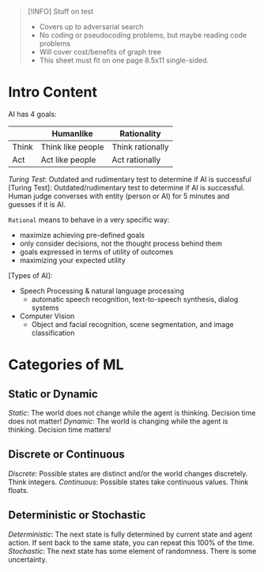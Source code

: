 >[!INFO] Stuff on test
> - Covers up to adversarial search
> - No coding or pseudocoding problems, but maybe reading code problems
> - Will cover cost/benefits of graph tree
> - This sheet must fit on one page 8.5x11 single-sided. 
# Intro Content

AI has 4 goals:

|  | Humanlike | Rationality |  
| -------- | -------- | -------- |  
| Think | Think like people | Think rationally |  
| Act | Act like people | Act rationally |

*Turing Test*: Outdated and rudimentary test to determine if AI is successful
[Turing Test]: Outdated/rudimentary test to determine if AI is successful. Human judge converses with entity (person or AI) for 5 minutes and guesses if it is AI.

`Rational` means to behave in a very specific way:

- maximize achieving pre-defined goals
- only consider decisions, not the thought process behind them
- goals expressed in terms of utility of outcomes
- maximizing your expected utility

[Types of AI]:

- Speech Processing & natural language processing
  - automatic speech recognition, text-to-speech synthesis, dialog systems
- Computer Vision
  - Object and facial recognition, scene segmentation, and image classification

# Categories of ML
## Static or Dynamic
*Static*: The world does not change while the agent is thinking. Decision time does not matter!
*Dynamic*: The world is changing while the agent is thinking. Decision time matters!
## Discrete or Continuous
*Discrete*: Possible states are distinct and/or the world changes discretely. Think integers. 
*Continuous*: Possible states take continuous values. Think floats. 

## Deterministic or Stochastic
*Deterministic*: The next state is fully determined by current state and agent action. If sent back to the same state, you can repeat this 100% of the time. 
*Stochastic*: The next state has some element of randomness. There is some uncertainty. 

